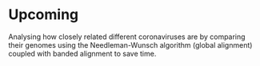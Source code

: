 # Upcoming
Analysing how closely related different coronaviruses are by comparing their genomes using the Needleman-Wunsch algorithm (global alignment) coupled with banded alignment to save time.
